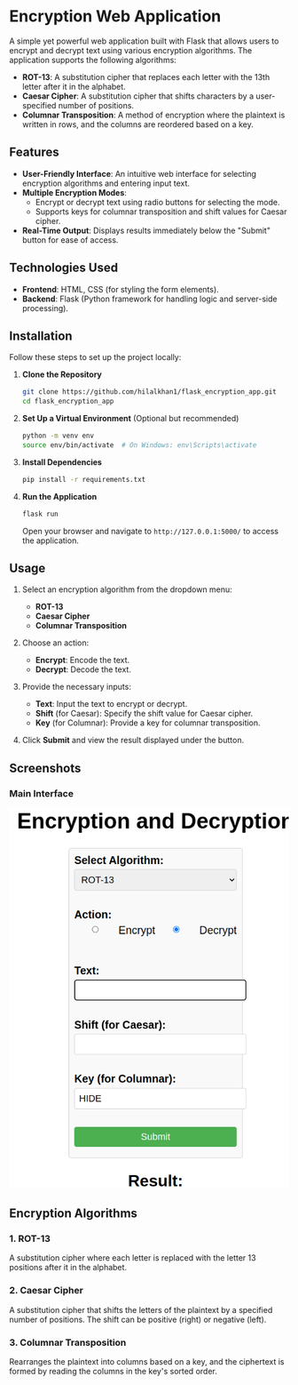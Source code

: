 # **Encryption Web Application**

A simple yet powerful web application built with Flask that allows users to encrypt and decrypt text using various encryption algorithms. The application supports the following algorithms:

- **ROT-13**: A substitution cipher that replaces each letter with the 13th letter after it in the alphabet.
- **Caesar Cipher**: A substitution cipher that shifts characters by a user-specified number of positions.
- **Columnar Transposition**: A method of encryption where the plaintext is written in rows, and the columns are reordered based on a key.

## **Features**

- **User-Friendly Interface**: An intuitive web interface for selecting encryption algorithms and entering input text.
- **Multiple Encryption Modes**:
  - Encrypt or decrypt text using radio buttons for selecting the mode.
  - Supports keys for columnar transposition and shift values for Caesar cipher.
- **Real-Time Output**: Displays results immediately below the "Submit" button for ease of access.

## **Technologies Used**

- **Frontend**: HTML, CSS (for styling the form elements).
- **Backend**: Flask (Python framework for handling logic and server-side processing).

## **Installation**

Follow these steps to set up the project locally:

1. **Clone the Repository**
   ```bash
   git clone https://github.com/hilalkhan1/flask_encryption_app.git
   cd flask_encryption_app
   ```

2. **Set Up a Virtual Environment** (Optional but recommended)
   ```bash
   python -m venv env
   source env/bin/activate  # On Windows: env\Scripts\activate
   ```

3. **Install Dependencies**
   ```bash
   pip install -r requirements.txt
   ```

4. **Run the Application**
   ```bash
   flask run
   ```
   Open your browser and navigate to `http://127.0.0.1:5000/` to access the application.

## **Usage**

1. Select an encryption algorithm from the dropdown menu:
   - **ROT-13**
   - **Caesar Cipher**
   - **Columnar Transposition**

2. Choose an action:
   - **Encrypt**: Encode the text.
   - **Decrypt**: Decode the text.

3. Provide the necessary inputs:
   - **Text**: Input the text to encrypt or decrypt.
   - **Shift** (for Caesar): Specify the shift value for Caesar cipher.
   - **Key** (for Columnar): Provide a key for columnar transposition.

4. Click **Submit** and view the result displayed under the button.

## **Screenshots**

### Main Interface
![Main Interface](https://github.com/hilalkhan1/flask_encryption_app/blob/main/interface.png)

## **Encryption Algorithms**

### 1. ROT-13
A substitution cipher where each letter is replaced with the letter 13 positions after it in the alphabet.

### 2. Caesar Cipher
A substitution cipher that shifts the letters of the plaintext by a specified number of positions. The shift can be positive (right) or negative (left).

### 3. Columnar Transposition
Rearranges the plaintext into columns based on a key, and the ciphertext is formed by reading the columns in the key's sorted order.
